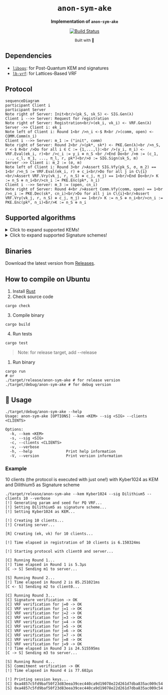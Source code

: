 <div align="center">

  <h1><code>anon-sym-ake</code></h1>

  <strong>Implementation of `anon-sym-ake`</strong>

  <p>
    <a href="https://github.com/jiep/anon-sym-ake/actions"><img src="https://github.com/jiep/anon-sym-ake/actions/workflows/rust.yml/badge.svg" alt="Build Status" /></a>
  </p>

  <sub>Built with 🦀</sub>
</div>

## Dependencies

* [`liboqs`](https://github.com/open-quantum-safe/liboqs-rust): for Post-Quantum KEM and signatures
* [`lb-vrf`](https://github.com/zhenfeizhang/lb-vrf): for Lattices-Based VRF

## Protocol

```mermaid
sequenceDiagram
participant Client i
participant Server
Note right of Server: Init<br/>(pk_S, sk_S) <- SIG.Gen(λ)
Client i -->> Server: Request for registration
Note right of Server: Registration<br/>(ek_i, vk_i) <- VRF.Gen(λ)
Server ->> Client i: ek_i
Note left of Client i: Round 1<br />n_i <-$ R<br />(comm, open) <- COMM.Comm(n_i)
Client i -->> Server: m_1 := ("init", comm)
Note right of Server: Round 2<br />(pk*, sk*) <- PKE.Gen(λ)<br />n_S, r <-$ R<br />Do for all i ∈ C := {1,...,l}:<br />(y_i, π_i) <- VRF.Eval(ek_i, r)<br />c_i := y_i ⊕ n_S <br />End Do<br />m := (c_1, ..., c_l, π_1, ..., π_l, r, pk*)<br/>σ := SIG.Sign(sk_S, m)
Server ->> Client i: m_2 := (σ, m)
Note left of Client i: Round 3<br />Assert SIG.Vfy(pk_S, σ, m_2) == 1<br />n_S := VRF.Eval(ek_i, r) ⊕ c_i<br/>Do for all j in C\{i}<br/>Assert VRF.Vry(vk_j, r, n_S) ⊕ c_j, π_j) == 1<br/>End Do<br/> K := n_S ⊕ n_i<br/>cn_i := PKE.Enc(pk*, n_i) 
Client i -->> Server: m_3 := (open, cn_i)
Note right of Server: Round 4<br />Assert Comm.Vfy(comm, open) == 1<br />n_i := PKE.Dec(sk*, cn_i)<br/>Do for all j in C\{i}<br/>Assert VRF.Vry(vk_j, r, n_S) ⊕ c_j, π_j) == 1<br/> K := n_S ⊕ n_i<br/>cn_i := PKE.Enc(pk*, n_i)<br/>K := n_S ⊕ n_i
```

## Supported algorithms

<details>
  <summary>Click to expand supported KEMs!</summary>
  
    * Kyber512
    * Kyber512_90s
    * Kyber768
    * Kyber768_90s
    * Kyber1024
    * Kyber1024_90s
    
</details>

<details>
  <summary>Click to expand supported Signature schemes!</summary>
  
    * *Dilithium2 
    * *Dilithium3
    * *Dilithium5 
    * *Falcon512
    * *Falcon1024
    * SphincsHaraka128fRobust
    * SphincsHaraka128fSimple
    * SphincsHaraka128sRobust
    * SphincsHaraka128sSimple
    * SphincsHaraka192fRobust
    * SphincsHaraka192fSimple
    * SphincsHaraka192sRobust
    * SphincsHaraka192sSimple
    * SphincsHaraka256fRobust
    * SphincsHaraka256fSimple
    * SphincsHaraka256sRobust
    * SphincsHaraka256sSimple
    * SphincsSha256128fRobust
    * SphincsSha256128fSimple
    * SphincsSha256128sRobust
    * SphincsSha256128sSimple
    * SphincsSha256192fRobust
    * SphincsSha256192fSimple
    * SphincsSha256192sRobust
    * SphincsSha256192sSimple
    * SphincsSha256256fRobust
    * SphincsSha256256fSimple
    * SphincsSha256256sRobust
    * SphincsSha256256sSimple
    * SphincsShake256128fRobust
    * SphincsShake256128fSimple
    * SphincsShake256128sRobust
    * SphincsShake256128sSimple
    * SphincsShake256192fRobust
    * SphincsShake256192fSimple
    * SphincsShake256192sRobust
    * SphincsShake256192sSimple
    * SphincsShake256256fRobust
    * SphincsShake256256fSimple
    * SphincsShake256256sRobust
    * SphincsShake256256sSimple
    
</details>

## Binaries

Download the latest version from [Releases](https://github.com/jiep/anon-sym-ake/releases).

## How to compile on Ubuntu

1. Install [Rust](https://www.rust-lang.org/tools/install)
2. Check source code

```
cargo check
``` 

3. Compile binary

```
cargo build
``` 

4. Run tests

```
cargo test
```

> Note: for release target, add --release

1. Run binary

```
cargo run
# or
./target/release/anon-sym-ake # for release version
./target/debug/anon-sym-ake # for debug version
```

## 🚴 Usage

```
./target/debug/anon-sym-ake --help
Usage: anon-sym-ake [OPTIONS] --kem <KEM> --sig <SIG> --clients <CLIENTS>

Options:
  -k, --kem <KEM>          
  -s, --sig <SIG>          
  -c, --clients <CLIENTS>  
  -v, --verbose            
  -h, --help               Print help information
  -V, --version            Print version information
```

### Example

10 clients (the protocol is executed with just one!) with Kyber1024 as KEM and Dilithium5 as Signature scheme

```
./target/release/anon-sym-ake --kem Kyber1024 --sig Dilithium5 --clients 10 --verbose
[!] Generating param and seed for PQ VRF...
[!] Setting Dilithium5 as signature scheme...
[!] Setting Kyber1024 as KEM...

[!] Creating 10 clients...
[!] Creating server...

[R] Creating (ek, vk) for 10 clients...

[!] Time elapsed in registration of 10 clients is 6.150324ms

[!] Starting protocol with client0 and server...

[C] Running Round 1...
[!] Time elapsed in Round 1 is 5.3µs
[C -> S] Sending m1 to server...

[S] Running Round 2...
[!] Time elapsed in Round 2 is 85.251021ms
[C <- S] Sending m2 to client0...

[C] Running Round 3...
[C] Signature verification -> OK
[C] VRF verification for j=0 -> OK
[C] VRF verification for j=1 -> OK
[C] VRF verification for j=2 -> OK
[C] VRF verification for j=3 -> OK
[C] VRF verification for j=4 -> OK
[C] VRF verification for j=5 -> OK
[C] VRF verification for j=6 -> OK
[C] VRF verification for j=7 -> OK
[C] VRF verification for j=8 -> OK
[C] VRF verification for j=9 -> OK
[!] Time elapsed in Round 3 is 24.515595ms
[C -> S] Sending m3 to server...

[S] Running Round 4...
[S] Commitment verification -> OK
[!] Time elapsed in Round 4 is 77.602µs

[!] Printing session keys...
[C] 0xa4857c5fd9baf50f23d83eea39cec440ca9d19078e22d261d7dba835ac009c54
[S] 0xa4857c5fd9baf50f23d83eea39cec440ca9d19078e22d261d7dba835ac009c54
```